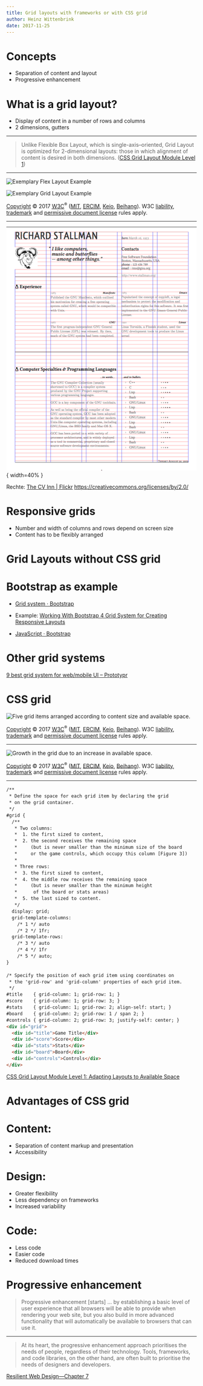 ```yaml
---
title: Grid layouts with frameworks or with CSS grid
author: Heinz Wittenbrink
date: 2017-11-25
---
```


# Concepts

- Separation of content and layout
- Progressive enhancement


# What is a grid layout?

- Display of content in a number of rows and columns
- 2 dimensions, gutters

---

> Unlike Flexible Box Layout, which is single-axis–oriented, Grid Layout is optimized for 2-dimensional layouts: those in which alignment of content is desired in both dimensions. ([CSS Grid Layout Module Level 1](https://www.w3.org/TR/css-grid-1/ "CSS Grid Layout Module Level 1"))

---

![Exemplary Flex Layout Example](https://www.w3.org/TR/css-grid-1/images/flex-layout.png)

![Exemplary Grid Layout Example]( https://www.w3.org/TR/css-grid-1/images/grid-layout.png)

<p class="copyright" data-fill-with="copyright"><a href="https://www.w3.org/Consortium/Legal/ipr-notice#Copyright">Copyright</a> © 2017 <a href="https://www.w3.org/"><abbr title="World Wide Web Consortium">W3C</abbr></a><sup>®</sup> (<a href="https://www.csail.mit.edu/"><abbr title="Massachusetts Institute of Technology">MIT</abbr></a>, <a href="https://www.ercim.eu/"><abbr title="European Research Consortium for Informatics and Mathematics">ERCIM</abbr></a>, <a href="https://www.keio.ac.jp/">Keio</a>, <a href="http://ev.buaa.edu.cn/">Beihang</a>). W3C <a href="https://www.w3.org/Consortium/Legal/ipr-notice#Legal_Disclaimer">liability</a>, <a href="https://www.w3.org/Consortium/Legal/ipr-notice#W3C_Trademarks">trademark</a> and <a href="http://www.w3.org/Consortium/Legal/2015/copyright-software-and-document">permissive document license</a> rules apply. </p>


---

![](pics/stallman_grid.png){ width=40% }

Rechte: [The CV Inn | Flickr](https://www.flickr.com/photos/the-cv-inn/ "The CV Inn | Flickr") https://creativecommons.org/licenses/by/2.0/


# Responsive grids

- Number and width of columns and rows depend on screen size
- Content has to be flexibly arranged


# Grid Layouts without CSS grid

# Bootstrap as example

- [Grid system · Bootstrap](https://getbootstrap.com/docs/4.0/layout/grid/ "Grid system · Bootstrap")

- Example: [Working With Bootstrap 4 Grid System for Creating Responsive Layouts](https://dzone.com/articles/working-with-bootstrap-4-grid-system-for-creating "Working With Bootstrap 4 Grid System for Creating Responsive Layouts - DZone Mobile")

- [JavaScript · Bootstrap](https://v4-alpha.getbootstrap.com/getting-started/javascript/ "JavaScript · Bootstrap")

# Other grid systems

[9 best grid system for web/mobile UI – Prototypr](https://blog.prototypr.io/9-best-grid-system-for-web-mobile-ui-265c68d30c09 "9 best grid system for web/mobile UI – Prototypr")

# CSS grid

![Five grid items arranged according to content size and available space.](https://www.w3.org/TR/css-grid-1/images/game-smaller.png)

<p class="copyright" data-fill-with="copyright"><a href="https://www.w3.org/Consortium/Legal/ipr-notice#Copyright">Copyright</a> © 2017 <a href="https://www.w3.org/"><abbr title="World Wide Web Consortium">W3C</abbr></a><sup>®</sup> (<a href="https://www.csail.mit.edu/"><abbr title="Massachusetts Institute of Technology">MIT</abbr></a>, <a href="https://www.ercim.eu/"><abbr title="European Research Consortium for Informatics and Mathematics">ERCIM</abbr></a>, <a href="https://www.keio.ac.jp/">Keio</a>, <a href="http://ev.buaa.edu.cn/">Beihang</a>). W3C <a href="https://www.w3.org/Consortium/Legal/ipr-notice#Legal_Disclaimer">liability</a>, <a href="https://www.w3.org/Consortium/Legal/ipr-notice#W3C_Trademarks">trademark</a> and <a href="http://www.w3.org/Consortium/Legal/2015/copyright-software-and-document">permissive document license</a> rules apply. </p>

--- 

![Growth in the grid due to an increase in available space.](https://www.w3.org/TR/css-grid-1/images/game-larger.png)

<p class="copyright" data-fill-with="copyright"><a href="https://www.w3.org/Consortium/Legal/ipr-notice#Copyright">Copyright</a> © 2017 <a href="https://www.w3.org/"><abbr title="World Wide Web Consortium">W3C</abbr></a><sup>®</sup> (<a href="https://www.csail.mit.edu/"><abbr title="Massachusetts Institute of Technology">MIT</abbr></a>, <a href="https://www.ercim.eu/"><abbr title="European Research Consortium for Informatics and Mathematics">ERCIM</abbr></a>, <a href="https://www.keio.ac.jp/">Keio</a>, <a href="http://ev.buaa.edu.cn/">Beihang</a>). W3C <a href="https://www.w3.org/Consortium/Legal/ipr-notice#Legal_Disclaimer">liability</a>, <a href="https://www.w3.org/Consortium/Legal/ipr-notice#W3C_Trademarks">trademark</a> and <a href="http://www.w3.org/Consortium/Legal/2015/copyright-software-and-document">permissive document license</a> rules apply. </p>

---


```html
/**
 * Define the space for each grid item by declaring the grid
 * on the grid container.
 */
#grid {
  /**
   * Two columns:
   *  1. the first sized to content,
   *  2. the second receives the remaining space
   *     (but is never smaller than the minimum size of the board
   *     or the game controls, which occupy this column [Figure 3])
   *
   * Three rows:
   *  3. the first sized to content,
   *  4. the middle row receives the remaining space
   *     (but is never smaller than the minimum height
   *      of the board or stats areas)
   *  5. the last sized to content.
   */
  display: grid;
  grid-template-columns:
    /* 1 */ auto
    /* 2 */ 1fr;
  grid-template-rows:
    /* 3 */ auto
    /* 4 */ 1fr
    /* 5 */ auto;
}

/* Specify the position of each grid item using coordinates on
 * the 'grid-row' and 'grid-column' properties of each grid item.
 */
#title    { grid-column: 1; grid-row: 1; }
#score    { grid-column: 1; grid-row: 3; }
#stats    { grid-column: 1; grid-row: 2; align-self: start; }
#board    { grid-column: 2; grid-row: 1 / span 2; }
#controls { grid-column: 2; grid-row: 3; justify-self: center; }
<div id="grid">
  <div id="title">Game Title</div>
  <div id="score">Score</div>
  <div id="stats">Stats</div>
  <div id="board">Board</div>
  <div id="controls">Controls</div>
</div>

```
[CSS Grid Layout Module Level 1: Adapting Layouts to Available Space](https://www.w3.org/TR/css-grid-1/#adapting-to-available-space "CSS Grid Layout Module Level 1")

# Advantages of CSS grid

# Content:

- Separation of content markup and presentation
- Accessibility

# Design:

- Greater flexibility
- Less dependency on frameworks
- Increased variability

# Code:

- Less code
- Easier code
- Reduced download times


# Progressive enhancement

> Progressive enhancement [starts] ...  by establishing a basic level of user experience that all browsers will be able to provide when rendering your web site, but you also build in more advanced functionality that will automatically be available to browsers that can use it.

---

> At its heart, the progressive enhancement approach prioritises the needs of people, regardless of their technology. Tools, frameworks, and code libraries, on the other hand, are often built to prioritise the needs of designers and developers.

[Resilient Web Design—Chapter 7](https://resilientwebdesign.com/chapter7/ "Resilient Web Design—Chapter 7")
